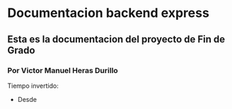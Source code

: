 # Documentacion backend express

## Esta es la documentacion del proyecto de Fin de Grado
### Por Victor Manuel Heras Durillo

Tiempo invertido:
- Desde 